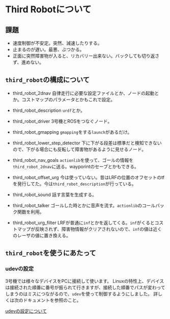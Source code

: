 # Third Robotについて

## 課題

* 速度制御が不安定。突然、減速したりする。
* 止まるのが遅い。最悪、ぶつかる。
* 正面に突然障害物が入ると、リカバリー出来ない。バックしても切り返さず、進めない。

## `third_robot`の構成について

* third_robot_2dnav
  自律走行に必要な設定ファイルとか、ノードの起動とか。コストマップのパラメータとかもこれで設定。
  
* third_robot_description
  `urdf`とか。
  
* third_robot_driver
  3号機とROSをつなぐノード。
  
* third_robot_gmapping
  `gmapping`をする`launch`があるだけ。
  
* third_robot_lower_step_detector
  下に下がる段差は標準だと検知できないので、下がる場合にも反転して障害物があるように見せるノード。
  
* third_robot_nav_goals
  `actionlib`を使って、ゴールの情報を`third_robot_2dnav`に送る。wayporintのセーブとかもできる。
  
* third_robot_offset_urg
  今は使っていない。昔はLRFの位置のオフセットのtfを発行してた。今は`third_robot_description`が行っている。
  
* third_robot_sound
  話す言葉を生成する。
  
* third_robot_talker
  ゴールした時とかに音声を流す。`actionlib`のコールバック関数を利用。
  
* third_robot_urg_filter
  LRFが普通に`inf`とかを返してくる。`inf`がくるとコストマップが反映されず、障害物情報がクリアされないので、`inf`の値は近くのレーザの値に置き換える。
  
## `third_robot`を使うにあたって

### udevの設定

3号機では様々なデバイスをPCに接続して使います。
Linuxの特性上、デバイスは接続された順番に番号が振られて行きますが、接続した順番でパスが変わってしまうのはミスにつながるので、`udev`を使って制御するようにしました。
詳しくは次のドキュメントを参照のこと。

[udevの設定について](./.documents/udev/AboutUdev.md)
